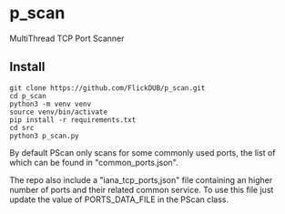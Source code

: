 # p_scan
 MultiThread TCP Port Scanner

## Install

```
git clone https://github.com/FlickDUB/p_scan.git
cd p_scan
python3 -m venv venv
source venv/bin/activate
pip install -r requirements.txt
cd src
python3 p_scan.py
```

By default PScan only scans for some commonly used ports, the list of which can be found in "common_ports.json".

The repo also include a "iana_tcp_ports,json" file containing an higher number of ports and their related common service.
To use this file just update the value of PORTS_DATA_FILE in the PScan class.
